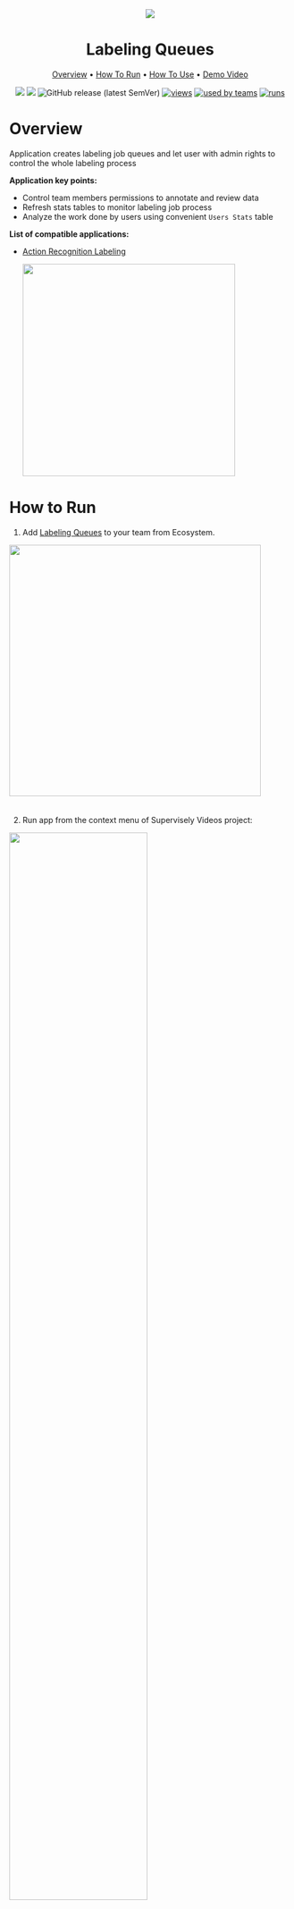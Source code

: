 <div align="center" markdown>
<img src="https://i.imgur.com/kzXvpQ4.jpg"/>


# Labeling Queues

<p align="center">
  <a href="#Overview">Overview</a> •
  <a href="#How-To-Run">How To Run</a> •
  <a href="#How-To-Use">How To Use</a> •
  <a href="#Demo-Video">Demo Video</a>
</p>

[![](https://img.shields.io/badge/supervisely-ecosystem-brightgreen)](https://ecosystem.supervise.ly/apps/supervisely-ecosystem/labeling-queues)
[![](https://img.shields.io/badge/slack-chat-green.svg?logo=slack)](https://supervise.ly/slack)
![GitHub release (latest SemVer)](https://img.shields.io/github/v/release/supervisely-ecosystem/labeling-queues)
[![views](https://app.supervise.ly/public/api/v3/ecosystem.counters?repo=supervisely-ecosystem/labeling-queues&counter=views&label=views)](https://supervise.ly)
[![used by teams](https://app.supervise.ly/public/api/v3/ecosystem.counters?repo=supervisely-ecosystem/labeling-queues&counter=downloads&label=used%20by%20teams)](https://supervise.ly)
[![runs](https://app.supervise.ly/public/api/v3/ecosystem.counters?repo=supervisely-ecosystem/labeling-queues&counter=runs&label=runs&123)](https://supervise.ly)

</div>

# Overview

Application creates labeling job queues and let user with admin rights to control the whole labeling process

**Application key points:**
- Control team members permissions to annotate and review data
- Refresh stats tables to monitor labeling job process
- Analyze the work done by users using convenient `Users Stats` table

**List of compatible applications:**

- [Action Recognition Labeling](https://ecosystem.supervise.ly/apps/action-recognition-labeling) 

    <img data-key="sly-module-link" data-module-slug="supervisely-ecosystem/action-recognition-labeling" src="https://i.imgur.com/D72gmm6.png" width="380px"/>

# How to Run

1. Add [Labeling Queues](https://ecosystem.supervise.ly/apps/labeling-queues) to your team from Ecosystem.

<img data-key="sly-module-link" data-module-slug="supervisely-ecosystem/labeling-queues" src="https://i.imgur.com/1zczdAj.png" width="450px" style='padding-bottom: 20px'/>  

2. Run app from the context menu of Supervisely Videos project:

<img src="https://i.imgur.com/iYmHJNH.png" width="70%"/>


# How to Use

1. Set users permissions to annotate and review data
2. Monitor statistics for every user involved in the labeling queues
3. Monitor labeling queues progress

<img src="https://i.imgur.com/JHtPE5T.png"/>  

# Demo Video
<a data-key="sly-embeded-video-link" href="" data-video-code="">
    <img src="" alt="SLY_EMBEDED_VIDEO_LINK"  width="70%">
</a>

